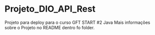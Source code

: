# Projeto_DIO_API_Rest
Projeto para deploy para o curso GFT START #2 Java
Mais informações sobre o Projeto no README dentro fo folder.
